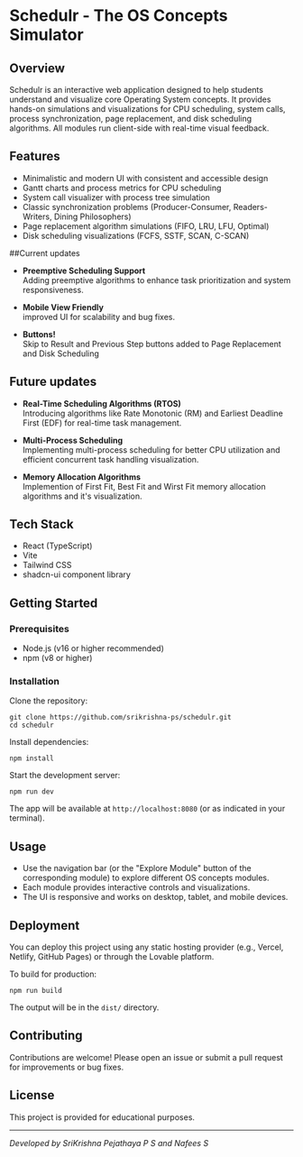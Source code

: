 # Schedulr - The OS Concepts Simulator

## Overview

Schedulr is an interactive web application designed to help students understand and visualize core Operating System concepts. It provides hands-on simulations and visualizations for CPU scheduling, system calls, process synchronization, page replacement, and disk scheduling algorithms. All modules run client-side with real-time visual feedback.

## Features

- Minimalistic and modern UI with consistent and accessible design
- Gantt charts and process metrics for CPU scheduling
- System call visualizer with process tree simulation
- Classic synchronization problems (Producer-Consumer, Readers-Writers, Dining Philosophers)
- Page replacement algorithm simulations (FIFO, LRU, LFU, Optimal)
- Disk scheduling visualizations (FCFS, SSTF, SCAN, C-SCAN)

##Current updates
- **Preemptive Scheduling Support**  
  Adding preemptive algorithms to enhance task prioritization and system responsiveness.

- **Mobile View Friendly**  
  improved UI for scalability and bug fixes.

- **Buttons!**  
  Skip to Result and Previous Step buttons added to Page Replacement and Disk Scheduling

## Future updates
- **Real-Time Scheduling Algorithms (RTOS)**  
  Introducing algorithms like Rate Monotonic (RM) and Earliest Deadline First (EDF) for real-time task management.

- **Multi-Process Scheduling**  
  Implementing multi-process scheduling for better CPU utilization and efficient concurrent task handling visualization.

- **Memory Allocation Algorithms**    
  Implemention of First Fit, Best Fit and Wirst Fit memory allocation algorithms and it's visualization.


## Tech Stack

- React (TypeScript)
- Vite
- Tailwind CSS
- shadcn-ui component library

## Getting Started

### Prerequisites
- Node.js (v16 or higher recommended)
- npm (v8 or higher)

### Installation

Clone the repository:

```
git clone https://github.com/srikrishna-ps/schedulr.git
cd schedulr
```

Install dependencies:

```
npm install
```

Start the development server:

```
npm run dev
```

The app will be available at `http://localhost:8080` (or as indicated in your terminal).

## Usage

- Use the navigation bar (or the "Explore Module" button of the corresponding module) to explore different OS concepts modules.
- Each module provides interactive controls and visualizations.
- The UI is responsive and works on desktop, tablet, and mobile devices.

## Deployment

You can deploy this project using any static hosting provider (e.g., Vercel, Netlify, GitHub Pages) or through the Lovable platform.

To build for production:

```
npm run build
```

The output will be in the `dist/` directory.

## Contributing

Contributions are welcome! Please open an issue or submit a pull request for improvements or bug fixes.

## License

This project is provided for educational purposes.

---

*Developed by SriKrishna Pejathaya P S and Nafees S*
